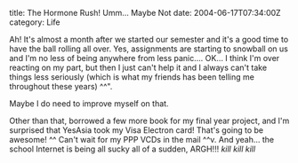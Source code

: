 title: The Hormone Rush! Umm… Maybe Not
date: 2004-06-17T07:34:00Z
category: Life

Ah! It's almost a month after we started our semester and it's a good time to have the ball rolling all over. Yes, assignments are starting to snowball on us and I'm no less of being anywhere from less panic…. OK… I think I'm over reacting on my part, but then I just can't help it and I always can't take things less seriously (which is what my friends has been telling me throughout these years) ^^".

Maybe I do need to improve myself on that.

Other than that, borrowed a few more book for my final year project, and I'm surprised that YesAsia took my Visa Electron card! That's going to be awesome! ^^ Can't wait for my PPP VCDs in the mail ^^v. And yeah… the school Internet is being all sucky all of a sudden, ARGH!!! *kill kill kill*
